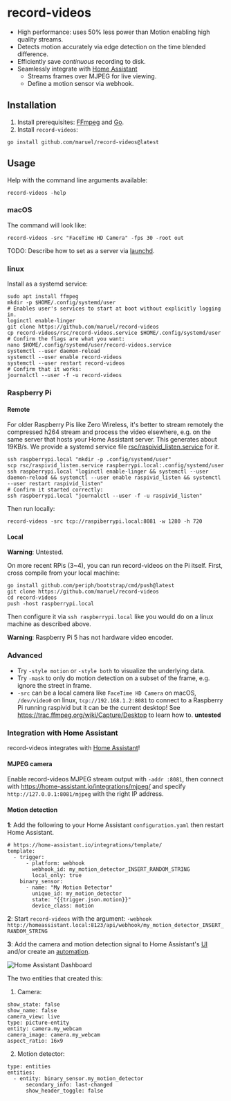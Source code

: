 # record-videos

- High performance: uses 50% less power than Motion enabling high quality
  streams.
- Detects motion accurately via edge detection on the time blended difference.
- Efficiently save *continuous* recording to disk.
- Seamlessly integrate with [Home Assistant](#integration-with-home-assistant)
  - Streams frames over MJPEG for live viewing.
  - Define a motion sensor via webhook.


## Installation

1. Install prerequisites: [FFmpeg](https://ffmpeg.org/download.html) and [Go](https://go.dev/dl).
2. Install `record-videos`:

```
go install github.com/maruel/record-videos@latest
```


## Usage

Help with the command line arguments available:

```
record-videos -help
```


### macOS

The command will look like:

```
record-videos -src "FaceTime HD Camera" -fps 30 -root out
```

TODO: Describe how to set as a server via
[launchd](https://support.apple.com/guide/terminal/apdc6c1077b-5d5d-4d35-9c19-60f2397b2369/mac).


### linux

Install as a systemd service:

```
sudo apt install ffmpeg
mkdir -p $HOME/.config/systemd/user
# Enables user's services to start at boot without explicitly logging in.
loginctl enable-linger
git clone https://github.com/maruel/record-videos
cp record-videos/rsc/record-videos.service $HOME/.config/systemd/user
# Confirm the flags are what you want:
nano $HOME/.config/systemd/user/record-videos.service
systemctl --user daemon-reload
systemctl --user enable record-videos
systemctl --user restart record-videos
# Confirm that it works:
journalctl --user -f -u record-videos
```


### Raspberry Pi


#### Remote

For older Raspberry Pis like Zero Wireless, it's better to stream remotely the
compressed h264 stream and process the video elsewhere, e.g. on the same server
that hosts your Home Assistant server. This generates about 19KB/s. We provide a
systemd service file
[rsc/raspivid_listen.service](https://github.com/maruel/record-videos/blob/main/rsc/raspivid_listen.service)
for it.

```
ssh raspberrypi.local "mkdir -p .config/systemd/user"
scp rsc/raspivid_listen.service raspberrypi.local:.config/systemd/user
ssh raspberrypi.local "loginctl enable-linger && systemctl --user daemon-reload && systemctl --user enable raspivid_listen && systemctl --user restart raspivid_listen"
# Confirm it started correctly:
ssh raspberrypi.local "journalctl --user -f -u raspivid_listen"
```

Then run locally:

```
record-videos -src tcp://raspiberrypi.local:8081 -w 1280 -h 720
```


#### Local

**Warning**: Untested.

On more recent RPis (3~4), you can run record-videos on the Pi itself. First,
cross compile from your local machine:

```
go install github.com/periph/bootstrap/cmd/push@latest
git clone https://github.com/maruel/record-videos
cd record-videos
push -host raspberrypi.local
```

Then configure it via `ssh raspberrypi.local` like you would do on a linux
machine as described above.

**Warning**: Raspberry Pi 5 has not hardware video encoder.


### Advanced

- Try `-style motion` or `-style both` to visualize the underlying data.
- Try `-mask` to only do motion detection on a subset of the frame, e.g. ignore
  the street in frame.
- `-src` can be a local camera like `FaceTime HD Camera` on macOS, `/dev/video0`
  on linux, `tcp://192.168.1.2:8081` to connect to a Raspberry Pi running
  raspivid but it can be the current desktop! See
  https://trac.ffmpeg.org/wiki/Capture/Desktop to learn how to. **untested**


### Integration with Home Assistant

record-videos integrates with [Home Assistant](https://home-assistant.io/)!


#### MJPEG camera

Enable record-videos MJPEG stream output with `-addr :8081`, then connect with
https://home-assistant.io/integrations/mjpeg/ and specify
`http://127.0.0.1:8081/mjpeg` with the right IP address.


#### Motion detection

**1**: Add the following to your Home Assistant `configuration.yaml` then
restart Home Assistant.

```
# https://home-assistant.io/integrations/template/
template:
  - trigger:
      - platform: webhook
        webhook_id: my_motion_detector_INSERT_RANDOM_STRING
        local_only: true
    binary_sensor:
      - name: "My Motion Detector"
        unique_id: my_motion_detector
        state: "{{trigger.json.motion}}"
        device_class: motion
```

**2**: Start `record-videos` with the argument:
  `-webhook http://homeassistant.local:8123/api/webhook/my_motion_detector_INSERT_RANDOM_STRING`

**3**: Add the camera and motion detection signal to Home Assistant's
[UI](https://home-assistant.io/dashboards/)
and/or create an [automation](https://home-assistant.io/docs/automation/).

![Home Assistant Dashboard](https://github.com/user-attachments/assets/a1c65608-d96f-4b74-b0e5-af992026b822)

The two entities that created this:

1) Camera:
```
show_state: false
show_name: false
camera_view: live
type: picture-entity
entity: camera.my_webcam
camera_image: camera.my_webcam
aspect_ratio: 16x9
```

2) Motion detector:

```
type: entities
entities:
  - entity: binary_sensor.my_motion_detector
      secondary_info: last-changed
      show_header_toggle: false
```

